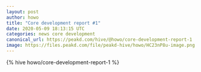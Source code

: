 ```yaml
---
layout: post
author: howo
title: "Core development report #1"
date: 2020-05-09 18:13:15 UTC
categories: news core development
canonical_url: https://peakd.com/hive/@howo/core-development-report-1
image: https://files.peakd.com/file/peakd-hive/howo/HC23nP8u-image.png
---
```

{% hive howo/core-development-report-1 %}

